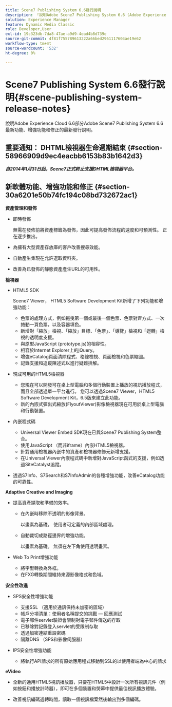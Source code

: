 ```yaml
---
title: Scene7 Publishing System 6.6發行說明
description: 「說明Adobe Scene7 Publishing System 6.6 (Adobe Experience Cloud中Adobe Experience Manager解決方案的一部分)的最新功能、增強功能和修正的最新發行說明。」
solution: Experience Manager
feature: Dynamic Media Classic
role: Developer,User
exl-id: 19c323db-7da8-47ae-a9d9-4ead4b8d739e
source-git-commit: 4f81f755789613222a66bed2961117604ae19e62
workflow-type: tm+mt
source-wordcount: '532'
ht-degree: 0%

---
```


# Scene7 Publishing System 6.6發行說明{#scene-publishing-system-release-notes}

說明Adobe Experience Cloud 6.6部分Adobe Scene7 Publishing System 6.6最新功能、增強功能和修正的最新發行說明。

## 重要通知： DHTML檢視器生命週期結束 {#section-58966909d9ec4eacbb6153b83b1642d3}

***自2014年1月31日起，Scene7正式終止支援DHTML檢視器平台。***

## 新軟體功能、增強功能和修正 {#section-30a6201e50b74fc194c08bd732672ac1}

**資產管理和發佈**

* 即時發佈

  無需在發佈前將資產標籤為發佈，因此可提高發佈流程的速度和可預測性。 正在逐步推出。

* 為擁有大型資產存放庫的客戶改善搜尋效能。
* 自動產生集現在允許選取資料夾。
* 改善為已發佈的靜態資產產生URL的可用性。

**檢視器**

* HTML5 SDK

  Scene7 Viewer， HTML5 Software Development Kit新增了下列功能和增強功能：

   * 色票的處理方式，例如拖曳第一個或最後一個色票、色票對齊方式、一次捲動一頁色票，以及容器填色。
   * 新增對「縮放」檢視、「縮放」目標、「色票」、「導覽」檢視和「迴轉」檢視的透明度支援。
   * 與原型JavaScript (prototype.js)的相容性。
   * 相容於Internet Explorer上的jQuery。
   * 增強eCatalog頁面清除程式、格線檢視、頁面檢視和色票縮圖。
   * 記錄支援和追蹤陳述式以進行疑難排解。

* 現成可用的HTML5檢視器

   * 您現在可以開發可在桌上型電腦和多個行動裝置上播放的視訊播放程式，而且全部透過單一平台進行。 您可以透過Scene7 Viewer，HTML5 Software Development Kit，6.5版來建立此功能。
   * 新的內嵌式彈出式縮放(FlyoutViewer)影像檢視器現在可用於桌上型電腦和行動裝置。

* 內嵌程式碼

   * Universal Viewer Embed SDK現在已與Scene7 Publishing System整合。
   * 使用JavaScript （而非iframe）內嵌HTML5檢視器。
   * 針對通用檢視器內嵌中的資產和檢視器修飾元新增支援。
   * 在Universal Viewer內嵌程式碼中新增對JavaScript函式的支援，例如透過SiteCatalyst追蹤。

* 透過S7Info、S7Search和S7InfoAdmin的各種增強功能，改善eCatalog功能的可靠性。

**Adaptive Creative and Imaging**

* 提高資產擷取和準備的效率。

   * 在內嵌時移除不透明的影像背景。

     以畫素為基礎。 使用者可定義的內部區域處理。
   * 自動裁切成路徑邊界的增強功能。

     以畫素為基礎。 無須在左下角使用透明畫素。

* Web To Print增強功能

   * 將字型轉換為外框。
   * 在FXG轉換期間維持來源影像格式和色域。

**安全性改進**

* SPS安全性增強功能

   * 支援SSL （適用於通訊保持未加密的區域）
   * 帳戶分項清單：使用者名稱提交的挑戰 — 回應測試
   * 電子郵件servlet驗證會限制對電子郵件傳送的存取
   * 已移除對記錄登入servlet的受限制存取
   * 透過加密連結重設密碼
   * 隔離DNS （SPS和影像伺服器）

* IPS安全性增強功能

   * 將執行API請求的所有原始應用程式移動到SSL的以使用者端為中心的請求

**eVideo**

* 全新的通用HTML5視訊播放器，只要在HTML5中設計一次所有視訊元件（例如按鈕和播放計時器），即可在多個裝置和熒幕中提供最佳視訊播放體驗。

* 改善視訊編碼週轉時間，讀取一個視訊檔案然後輸出到多個編碼。
